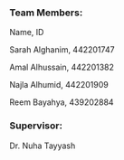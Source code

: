 ### Team Members:
Name, ID

Sarah Alghanim, 442201747

Amal Alhussain, 442201382

Najla Alhumid, 442201909

Reem Bayahya, 439202884


### Supervisor:
Dr. Nuha Tayyash
